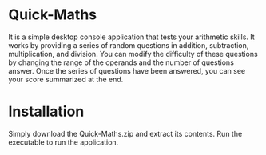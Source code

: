 # Quick-Maths
It is a simple desktop console application that tests your arithmetic skills. It works by providing a series of random questions in addition, subtraction, multiplication, and division.
You can modify the difficulty of these questions by changing the range of the operands and the number of questions answer.
Once the series of questions have been answered, you can see your score summarized at the end.

# Installation
Simply download the Quick-Maths.zip and extract its contents. Run the executable to run the application.
